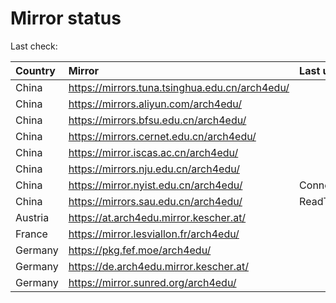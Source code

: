 <script src="./time.js"></script>
# Mirror status
Last check: <script type="text/javascript">localize(1721270188.0487258);</script>

|Country|Mirror|Last update|
|:------|:-----|:----------|
|China|https://mirrors.tuna.tsinghua.edu.cn/arch4edu/|<script type="text/javascript">localize(1721241925);</script>|
|China|https://mirrors.aliyun.com/arch4edu/|<script type="text/javascript">localize(1721241925);</script>|
|China|https://mirrors.bfsu.edu.cn/arch4edu/|<script type="text/javascript">localize(1721241925);</script>|
|China|https://mirrors.cernet.edu.cn/arch4edu/|<script type="text/javascript">localize(1721241925);</script>|
|China|https://mirror.iscas.ac.cn/arch4edu/|<script type="text/javascript">localize(1721241925);</script>|
|China|https://mirrors.nju.edu.cn/arch4edu/|<script type="text/javascript">localize(1721154879);</script>|
|China|https://mirror.nyist.edu.cn/arch4edu/|ConnectionError|
|China|https://mirrors.sau.edu.cn/arch4edu/|ReadTimeout|
|Austria|https://at.arch4edu.mirror.kescher.at/|<script type="text/javascript">localize(1721241925);</script>|
|France|https://mirror.lesviallon.fr/arch4edu/|<script type="text/javascript">localize(1721241925);</script>|
|Germany|https://pkg.fef.moe/arch4edu/|<script type="text/javascript">localize(1721241925);</script>|
|Germany|https://de.arch4edu.mirror.kescher.at/|<script type="text/javascript">localize(1721241925);</script>|
|Germany|https://mirror.sunred.org/arch4edu/|<script type="text/javascript">localize(1721241925);</script>|

<script src="./tablefilter/tablefilter.js"></script>
<script src="./table.js"></script>
